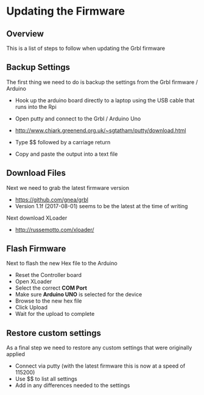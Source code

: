 # Updating the Firmware

## Overview

This is a list of steps to follow when updating the Grbl firmware


## Backup Settings

The first thing we need to do is backup the settings from the Grbl firmware / Arduino

  * Hook up the arduino board directly to a laptop using the USB cable that runs into the Rpi
  * Open putty and connect to the Grbl / Arduino Uno
  * <http://www.chiark.greenend.org.uk/~sgtatham/putty/download.html>

  * Type $$ followed by a carriage return
  * Copy and paste the output into a text file


## Download Files

Next we need to grab the latest firmware version

  * <https://github.com/gnea/grbl>
  * Version 1.1f (2017-08-01) seems to be the latest at the time of writing

Next download XLoader

  * <http://russemotto.com/xloader/>

## Flash Firmware

Next to flash the new Hex file to the Arduino

  * Reset the Controller board
  * Open XLoader
  * Select the correct **COM Port**
  * Make sure **Arduino UNO** is selected for the device
  * Browse to the new hex file
  * Click Upload
  * Wait for the upload to complete

## Restore custom settings

As a final step we need to restore any custom settings that were originally applied

  * Connect via putty (with the latest firmware this is now at a speed of 115200)
  * Use $$ to list all settings
  * Add in any differences needed to the settings

